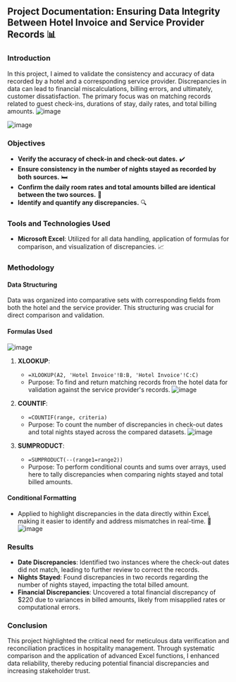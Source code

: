 Project Documentation: Ensuring Data Integrity Between Hotel Invoice and Service Provider Records 📊
----------------------------------------------------------------------------------------------------

### Introduction

In this project, I aimed to validate the consistency and accuracy of data recorded by a hotel and a corresponding service provider. Discrepancies in data can lead to financial miscalculations, billing errors, and ultimately, customer dissatisfaction. The primary focus was on matching records related to guest check-ins, durations of stay, daily rates, and total billing amounts.
![image](https://github.com/user-attachments/assets/fc7924c3-4729-46c7-8e66-dd7c76c72b3a)

![image](https://github.com/user-attachments/assets/2c71edcc-6758-46e7-90f4-f9d96773740f)

### Objectives

-   **Verify the accuracy of check-in and check-out dates.** ✔️
-   **Ensure consistency in the number of nights stayed as recorded by both sources.** 🛏️
-   **Confirm the daily room rates and total amounts billed are identical between the two sources.** 💸
-   **Identify and quantify any discrepancies.** 🔍

### Tools and Technologies Used

-   **Microsoft Excel**: Utilized for all data handling, application of formulas for comparison, and visualization of discrepancies. 📈

### Methodology

#### Data Structuring

Data was organized into comparative sets with corresponding fields from both the hotel and the service provider. This structuring was crucial for direct comparison and validation.

#### Formulas Used
![image](https://github.com/user-attachments/assets/3f0129fb-32e9-4fd0-b001-2a428ade452e)

1.  **XLOOKUP**:
    -   `=XLOOKUP(A2, 'Hotel Invoice'!B:B, 'Hotel Invoice'!C:C)`
    -   Purpose: To find and return matching records from the hotel data for validation against the service provider's records.
![image](https://github.com/user-attachments/assets/2377bc12-3dbd-4b59-8a6e-adaba852f7ef)

2.  **COUNTIF**:
    -   `=COUNTIF(range, criteria)`
    -   Purpose: To count the number of discrepancies in check-out dates and total nights stayed across the compared datasets.
  ![image](https://github.com/user-attachments/assets/5ba0fbc1-8707-4a5a-ac70-b20d3407d638)

3.  **SUMPRODUCT**:
    -   `=SUMPRODUCT(--(range1=range2))`
    -   Purpose: To perform conditional counts and sums over arrays, used here to tally discrepancies when comparing nights stayed and total billed amounts.

#### Conditional Formatting

-   Applied to highlight discrepancies in the data directly within Excel, making it easier to identify and address mismatches in real-time. 🎨
![image](https://github.com/user-attachments/assets/2ad8bb4e-2520-4966-b144-75dc59d5e1db)

### Results

-   **Date Discrepancies**: Identified two instances where the check-out dates did not match, leading to further review to correct the records.
-   **Nights Stayed**: Found discrepancies in two records regarding the number of nights stayed, impacting the total billed amount.
-   **Financial Discrepancies**: Uncovered a total financial discrepancy of $220 due to variances in billed amounts, likely from misapplied rates or computational errors.

### Conclusion

This project highlighted the critical need for meticulous data verification and reconciliation practices in hospitality management. Through systematic comparison and the application of advanced Excel functions, I enhanced data reliability, thereby reducing potential financial discrepancies and increasing stakeholder trust.
